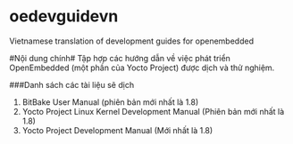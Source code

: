# oedevguidevn
Vietnamese translation of development guides for openembedded

#Nội dung chính#
Tập hợp các hướng dẫn về việc phát triển OpenEmbedded (một phần của Yocto Project)
được dịch và thử nghiệm.

###Danh sách các tài liệu sẽ dịch
1. BitBake User Manual (phiên bản mới nhất là 1.8)
2. Yocto Project Linux Kernel Development Manual (Phiên bản mới nhất là 1.8)
2. Yocto Project Development Manual (Mới nhất là 1.8)
